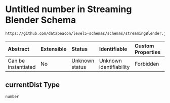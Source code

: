 # Untitled number in Streaming Blender Schema

```txt
https://github.com/databeacon/level5-schemas/schemas/streamingBlender.json#/properties/pcds/properties/currentDist
```



| Abstract            | Extensible | Status         | Identifiable            | Custom Properties | Additional Properties | Access Restrictions | Defined In                                                                 |
| :------------------ | :--------- | :------------- | :---------------------- | :---------------- | :-------------------- | :------------------ | :------------------------------------------------------------------------- |
| Can be instantiated | No         | Unknown status | Unknown identifiability | Forbidden         | Allowed               | none                | [blender.schema.json\*](../out/blender.schema.json "open original schema") |

## currentDist Type

`number`
